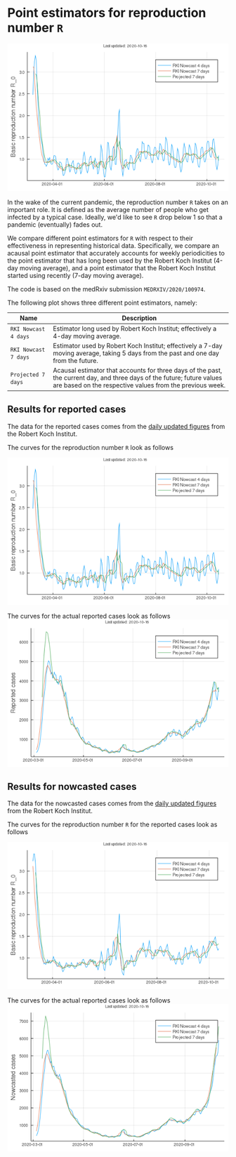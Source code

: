 # Point estimators for reproduction number `R`

![Reproduction numbers](example/reproduction-numbers-reported.png)

In the wake of the current pandemic, the reproduction number `R` takes on an important role.
It is defined as the average number of people who get infected by a typical case.
Ideally, we'd like to see `R` drop below 1 so that a pandemic (eventually) fades out.

We compare different point estimators for `R` with respect to their effectiveness in representing historical data.
Specifically, we compare an acausal point estimator that accurately accounts for weekly periodicities to the point estimator that has long been used by the Robert Koch Institut (4-day moving average), and a point estimator that the Robert Koch Institut started using recently (7-day moving average).

The code is based on the medRxiv submission `MEDRXIV/2020/100974`.

The following plot shows three different point estimators, namely:

| Name | Description |
| --- | --- |
| `RKI Nowcast 4 days` | Estimator long used by Robert Koch Institut; effectively a 4-day moving average. |
| `RKI Nowcast 7 days` | Estimator used by Robert Koch Institut; effectively a 7-day moving average, taking 5 days from the past and one day from the future. |
| `Projected 7 days` | Acausal estimator that accounts for three days of the past, the current day, and three days of the future; future values are based on the respective values from the previous week. | 


## Results for reported cases

The data for the reported cases comes from the [daily updated figures](https://www.arcgis.com/sharing/rest/content/items/f10774f1c63e40168479a1feb6c7ca74/data) from the Robert Koch Institut.

The curves for the reproduction number `R` look as follows

![Reproduction numbers](example/reproduction-numbers-reported.png)

The curves for the actual reported cases look as follows
![Reported cases](example/cases-reported.png)

## Results for nowcasted cases

The data for the nowcasted cases comes from the [daily updated figures](https://www.rki.de/DE/Content/InfAZ/N/Neuartiges_Coronavirus/Projekte_RKI/Nowcasting_Zahlen.xlsx\?__blob\=publicationFile) from the Robert Koch Institut.

The curves for the reproduction number `R` for the reported cases look as follows

![Reproduction numbers](example/reproduction-numbers-nowcasting.png)

The curves for the actual reported cases look as follows
![Reported cases](example/cases-nowcasting.png)
